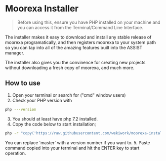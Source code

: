 # Moorexa Installer

> Before using this, ensure you have PHP installed on your machine and you can access it from the Terminal/Command Line Interface.

The installer makes it easy to download and install any stable release of moorexa programatically, and then registers moorexa to your system path so you can tap into all of the amazing features built into the ASSIST manager.

The installer also gives you the convinence for creating new projects without downloading a fresh copy of moorexa, and much more.


## How to use
1. Open your terminal or search for ("cmd" window users)
2. Check your PHP version with 
```bash
php ---version
```
3. You should at least have php 7.2 installed.
4. Copy the code below to start installation;
```bash
php -r "copy('https://raw.githubusercontent.com/wekiwork/moorexa-installer/master/installer.php', 'installer.php');"; php installer.php;
```
You can replace 'master' with a version number if you want to.
5. Paste command copied into your terminal and hit the ENTER key to start operation.